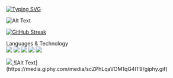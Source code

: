 
[![Typing SVG](https://readme-typing-svg.demolab.com/?lines=Hi+there,+my+name+is+Danny!;and+I+am+a+Software+Developer!;Thank+you+for+stopping+by+:3)](https://git.io/typing-svg)
<!-- This is the blue guy typing -->
![Alt Text](https://media.giphy.com/media/xUA7bdpLxQhsSQdyog/giphy.gif)
<!-- This is the chicken typing -->
<!-- ![Alt Text](https://media.giphy.com/media/RbDKaczqWovIugyJmW/giphy.gif) -->
<!--  ![Alt Text](https://media.giphy.com/media/MdA16VIoXKKxNE8Stk/giphy-downsized.gif)
 -->
[![GitHub Streak](https://streak-stats.demolab.com?user=nightzillla&theme=tokyonight_duo&hide_border=true)](https://git.io/streak-stats)


Languages & Technology<br>
<img src="https://img.shields.io/badge/HTML5-E34F26?style=for-the-badge&logo=html5&logoColor=white"/>
<img src="https://img.shields.io/badge/CSS3-1572B6?style=for-the-badge&logo=css3&logoColor=white"/>
<img src="https://img.shields.io/badge/JavaScript-323330?style=for-the-badge&logo=javascript&logoColor=F7DF1E"/>
<img src="https://img.shields.io/badge/Adobe%20Photoshop-31A8FF?style=for-the-badge&logo=Adobe%20Photoshop&logoColor=black"/>
<img src="https://img.shields.io/badge/firebase-ffca28?style=for-the-badge&logo=firebase&logoColor=black"/>



<a href="https://www.linkedin.com/in/danny-nguyen-nightzillla/" rel="nofollow">
    <img src="https://camo.githubusercontent.com/a493f6833f99fb3c85788d6d9305e6b7a42b838e5ee5d138fd9a8214a7e77472/68747470733a2f2f696d672e736869656c64732e696f2f62616467652f6c696e6b6564696e2d2532333030373742352e7376673f267374796c653d666f722d7468652d6261646765266c6f676f3d6c696e6b6564696e266c6f676f436f6c6f723d7768697465" data-canonical-src="https://img.shields.io/badge/linkedin-%230077B5.svg?&amp;style=for-the-badge&amp;logo=linkedin&amp;logoColor=white" style="max-width: 100%;">
  </a>
![Alt Text](https://media.giphy.com/media/scZPhLqaVOM1qG4lT9/giphy.gif)
